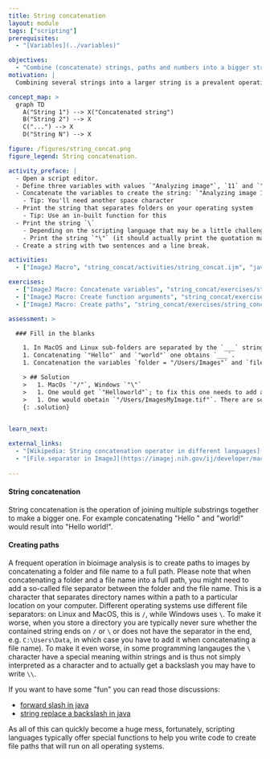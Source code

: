 ```yaml
---
title: String concatenation
layout: module
tags: ["scripting"]
prerequisites: 
  - "[Variables](../variables)"

objectives:
  - "Combine (concatenate) strings, paths and numbers into a bigger string"
motivation: |
  Combining several strings into a larger string is a prevalent operation in scripting. This is useful, e.g., to create file paths and create log messages. Such concatenation of strings is surprisingly error prone and it is thus important to learn it properly and be aware of all the pitfalls.

concept_map: >
  graph TD
    A("String 1") --> X("Concatenated string")
    B("String 2") --> X
    C("...") --> X
    D("String N") --> X

figure: /figures/string_concat.png
figure_legend: String concatenation.

activity_preface: |
  - Open a script editor.
  - Define three variables with values `"Analyzing image"`, `11` and `"..."`.
  - Concatenate the variables to create the string: `"Analyzing image 11..."`.
    - Tip: You'll need another space character
  - Print the string that separates folders on your operating system
    - Tip: Use an in-built function for this
  - Print the string `\`
    - Depending on the scripting language that may be a little challenge.
    - Print the string `"\"` (it should actually print the quotation marks!)
  - Create a string with two sentences and a line break.

activities:
  - ["ImageJ Macro", "string_concat/activities/string_concat.ijm", "java"]

exercises:
  - ["ImageJ Macro: Concatenate variables", "string_concat/exercises/string_concat_imagejmacro.md"]
  - ["ImageJ Macro: Create function arguments", "string_concat/exercises/string_concat_imagejmacro2.md"]
  - ["ImageJ Macro: Create paths", "string_concat/exercises/string_concat_imagejmacro3.md"]

assessment: >

  ### Fill in the blanks

    1. In MacOS and Linux sub-folders are separated by the `___` string, whereas on Windows they are separated by the `___` string.
    1. Concatenating `"Hello"` and `"world"` one obtains `___`.
    1. Concatenation the variables `folder = "/Users/Images"` and `file = "MyImage.tif"` one obtains `___`.

    > ## Solution
    >   1. MacOs `"/"`, Windows `"\"`
    >   1. One would get `"Helloworld"`; to fix this one needs to add a third `" "` string in the middle to get `"Hello world"`. 
    >   1. One would obetain `"/Users/ImagesMyImage.tif"`. There are several ways to fix this, depending on the scripting language. A good way is to use functions such as, e.g., `os.path.join( folder, file )` in python, because this will work for both cases: `folder = "/Users/Images"` and `folder = "/Users/Images/"`.
    {: .solution}
    

learn_next:

external_links:
  - "[Wikipedia: String concatenation operator in different languages](https://en.wikipedia.org/wiki/Comparison_of_programming_languages_(strings))"
  - "[File.separator in ImageJ](https://imagej.nih.gov/ij/developer/macro/functions.html#F)"
  
---
```


#### String concatenation

String concatenation is the operation of joining multiple substrings together to make a bigger one. For example concatenating "Hello " and "world!" would result into "Hello world!". 

#### Creating paths

A frequent operation in bioimage analysis is to create paths to images by concatenating a folder and file name to a full path. Please note that when concatenating a folder and a file name into a full path, you might need to add a so-called file separator between the folder and the file name. This is a character that separates directory names within a path to a particular location on your computer. Different operating systems use different file separators: on Linux and MacOS, this is `/`, while Windows uses `\`. To make it worse, when you store a directory you are typically never sure whether the contained string ends on `/` or `\` or does not have the separator in the end, e.g. `C:\Users\Data`, in which case you have to add it when concatenating a file name). To make it even worse, in some programming langauges the `\` character have a special meaning within strings and is thus not simply interpreted as a character and to actually get a backslash you may have to write `\\`.

If you want to have some "fun" you can read those discussions:
- [forward slash in java](https://stackoverflow.com/questions/9575116/forward-slash-in-java-regex)
- [string replace a backslash in java](https://stackoverflow.com/questions/5596458/string-replace-a-backslash)

As all of this can quickly become a huge mess, fortunately, scripting languages typically offer special functions to help you write code to create file paths that will run on all operating systems. 
